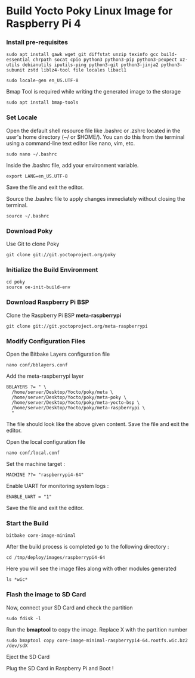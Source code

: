 # Build Yocto Poky Linux Image for Raspberry Pi 4 ##

### Install pre-requisites ###

```shell
sudo apt install gawk wget git diffstat unzip texinfo gcc build-essential chrpath socat cpio python3 python3-pip python3-pexpect xz-utils debianutils iputils-ping python3-git python3-jinja2 python3-subunit zstd liblz4-tool file locales libacl1
```

```shell
sudo locale-gen en_US.UTF-8
```
Bmap Tool is required while writing the generated image to the storage

```shell
sudo apt install bmap-tools
```

### Set Locale ###

Open the default shell resource file like .bashrc or .zshrc located in the user's home directory (~/ or $HOME/). You can do this from the terminal using a command-line text editor like nano, vim, etc.

```shell
sudo nano ~/.bashrc
```

Inside the .bashrc file, add your environment variable.

```shell
export LANG=en_US.UTF-8
```

Save the file and exit the editor.

Source the .bashrc file to apply changes immediately without closing the terminal.

```shell
source ~/.bashrc
```

### Download Poky ###

Use Git to clone Poky
```shell
git clone git://git.yoctoproject.org/poky
```

### Initialize the Build Environment ###

```shell
cd poky
source oe-init-build-env
```
### Download Raspberry Pi BSP ###

Clone the Raspberry Pi BSP **meta-raspberrypi**
```shell
git clone git://git.yoctoproject.org/meta-raspberrypi
```

### Modify Configuration Files ###

Open the Bitbake Layers configuration file
```shell
nano conf/bblayers.conf
```

Add the meta-raspberrypi layer
```shell
BBLAYERS ?= " \
  /home/server/Desktop/Yocto/poky/meta \
  /home/server/Desktop/Yocto/poky/meta-poky \
  /home/server/Desktop/Yocto/poky/meta-yocto-bsp \
  /home/server/Desktop/Yocto/poky/meta-raspberrypi \
  "
```
The file should look like the above given content. Save the file and exit the editor.

Open the local configuration file
```shell
nano conf/local.conf
```
Set the machine target : 
```shell
MACHINE ??= "raspberrypi4-64"
```
Enable UART for monitoring system logs :
```shell
ENABLE_UART = "1"
```
Save the file and exit the editor.

### Start the Build ###

```shell
bitbake core-image-minimal
```
After the build process is completed go to the following directory :
```shell
cd /tmp/deploy/images/raspberrypi4-64
```
Here you will see the image files along with other modules generated
```shell
ls *wic*
```

### Flash the image to SD Card ###

Now, connect your SD Card and check the partition
```shell
sudo fdisk -l
```

Run the **bmaptool** to copy the image. Replace X with the partition number
```shell
sudo bmaptool copy core-image-minimal-raspberrypi4-64.rootfs.wic.bz2 /dev/sdX
```

Eject the SD Card


Plug the SD Card in Raspberry Pi and Boot !




